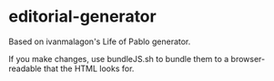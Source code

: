 # editorial-generator

Based on ivanmalagon's Life of Pablo generator.

If you make changes, use bundleJS.sh to bundle them to a browser-readable that the HTML looks for.
